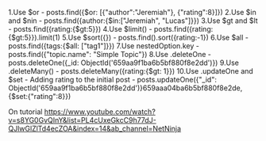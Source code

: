 1.Use $or
    - posts.find({$or: [{"author":"Jeremiah"}, {"rating":8}]})
2.Use $in and $nin
    - posts.find({author:{$in:["Jeremiah", "Lucas"]}})
3.Use $gt and $lt
    - posts.find({rating:{$gt:5}})
4.Use $limit()
    - posts.find({rating:{$gt:5}}).limit(1)
5.Use $sort({})
    - posts.find().sort({rating:-1})
6.Use $all
    -  posts.find({tags:{$all: ["tag1"]}})
7.Use nestedOption.key
    -  posts.find({"topic.name": "Simple Topic"})
8.Use .deleteOne
    - posts.deleteOne({_id: ObjectId('659aa9f1ba6b5bf880f8e2dd')})
9.Use .deleteMany()
    - posts.deleteMany({rating:{$gt: 1}})
10.Use .updateOne and $set
    - Adding rating to the initial post
        - posts.updateOne({"_id": ObjectId('659aa9f1ba6b5bf880f8e2dd')}659aaa04ba6b5bf880f8e2de, {$set:{"rating":8}})


On tutorial
https://www.youtube.com/watch?v=s8YG0GvQInY&list=PL4cUxeGkcC9h77dJ-QJlwGlZlTd4ecZOA&index=14&ab_channel=NetNinja
